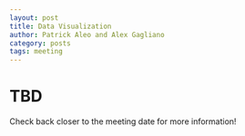 ```yaml
---
layout: post
title: Data Visualization
author: Patrick Aleo and Alex Gagliano
category: posts
tags: meeting
---
```


# TBD

Check back closer to the meeting date for more information!
